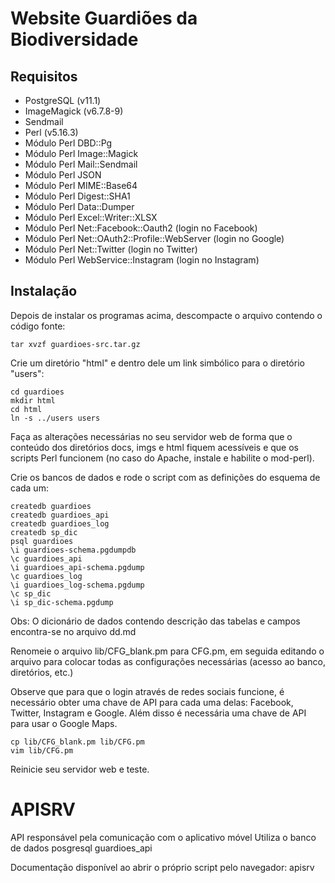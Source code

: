 # Website Guardiões da Biodiversidade

## Requisitos

* PostgreSQL (v11.1)
* ImageMagick (v6.7.8-9)
* Sendmail
* Perl (v5.16.3)
* Módulo Perl DBD::Pg
* Módulo Perl Image::Magick
* Módulo Perl Mail::Sendmail
* Módulo Perl JSON
* Módulo Perl MIME::Base64
* Módulo Perl Digest::SHA1
* Módulo Perl Data::Dumper
* Módulo Perl Excel::Writer::XLSX
* Módulo Perl Net::Facebook::Oauth2 (login no Facebook)
* Módulo Perl Net::OAuth2::Profile::WebServer (login no Google)
* Módulo Perl Net::Twitter (login no Twitter)
* Módulo Perl WebService::Instagram (login no Instagram)

## Instalação

Depois de instalar os programas acima, descompacte o arquivo contendo o código fonte:

```
tar xvzf guardioes-src.tar.gz
```

Crie um diretório "html" e dentro dele um link simbólico para o diretório "users":

```
cd guardioes
mkdir html
cd html
ln -s ../users users 
```

Faça as alterações necessárias no seu servidor web de forma que o conteúdo dos diretórios 
docs, imgs e html fiquem acessíveis e que os scripts Perl funcionem (no caso do Apache,
instale e habilite o mod-perl).

Crie os bancos de dados e rode o script com as definições do esquema de cada um:

```
createdb guardioes
createdb guardioes_api
createdb guardioes_log
createdb sp_dic
psql guardioes
\i guardioes-schema.pgdumpdb
\c guardioes_api
\i guardioes_api-schema.pgdump
\c guardioes_log
\i guardioes_log-schema.pgdump
\c sp_dic
\i sp_dic-schema.pgdump
```
Obs: O dicionário de dados contendo descrição das tabelas e campos encontra-se no arquivo dd.md

Renomeie o arquivo lib/CFG_blank.pm para CFG.pm, em seguida editando 
o arquivo para colocar todas as configurações necessárias (acesso ao banco, diretórios, etc.)

Observe que para que o login através de redes sociais funcione, é necessário obter uma chave de
API para cada uma delas: Facebook, Twitter, Instagram e Google. Além disso é necessária uma
chave de API para usar o Google Maps.

```
cp lib/CFG_blank.pm lib/CFG.pm
vim lib/CFG.pm
```

Reinicie seu servidor web e teste.

# APISRV

API responsável pela comunicação com o aplicativo móvel
Utiliza o banco de dados posgresql guardioes_api

Documentação disponível ao abrir o próprio script pelo navegador: apisrv



